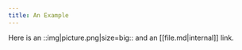 ```yaml
---
title: An Example
---
```


Here is an ::img|picture.png|size=big:: and an [[file.md|internal]] link.
